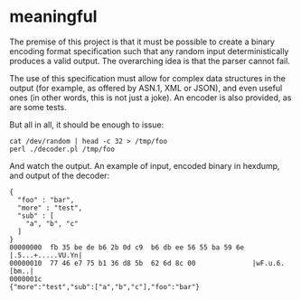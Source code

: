 # meaningful

The premise of this project is that it must be possible to create
a binary encoding format specification such that any random input
deterministically produces a valid output.
The overarching idea is that the parser cannot fail.

The use of this specification must allow for complex data structures
in the output (for example, as offered by ASN.1, XML or JSON),
and even useful ones (in other words, this is not just a joke).
An encoder is also provided, as are some tests.

But all in all, it should be enough to issue:

    cat /dev/random | head -c 32 > /tmp/foo
    perl ./decoder.pl /tmp/foo

And watch the output.
An example of input, encoded binary in hexdump, and output of the
decoder:

    {
      "foo" : "bar",
      "more" : "test",
      "sub" : [
        "a", "b", "c"
      ]
    }
    00000000  fb 35 be de b6 2b 0d c9  b6 db ee 56 55 ba 59 6e  |.5...+.....VU.Yn|
    00000010  77 46 e7 75 b1 36 d8 5b  62 6d 8c 00              |wF.u.6.[bm..|
    0000001c
    {"more":"test","sub":["a","b","c"],"foo":"bar"}

